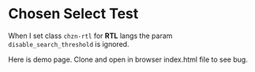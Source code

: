 # Chosen Select Test

When I set class ```chzn-rtl``` for **RTL** langs the param ```disable_search_threshold``` is ignored.

Here is demo page. Clone and open in browser index.html file to see bug.
